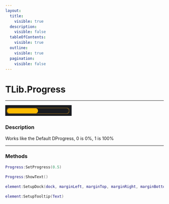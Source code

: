 ```yaml
---
layout:
  title:
    visible: true
  description:
    visible: false
  tableOfContents:
    visible: true
  outline:
    visible: true
  pagination:
    visible: false
---
```


# TLib.Progress

***

![](<../.gitbook/assets/grafik (1).png>)

### Description

Works like the Default DProgress, 0 is 0%, 1 is 100%

***

### Methods

```lua
Progress:SetProgress(0.5)
```

```lua
Progress:ShowText()
```

```lua
element:SetupDock(dock, marginLeft, marginTop, marginRight, marginBottom)
```

```lua
element:SetupTooltip(Text)
```






